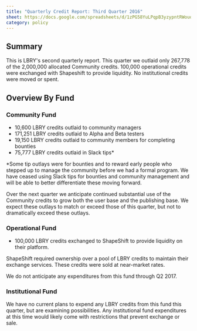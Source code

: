 ```yaml
---
title: "Quarterly Credit Report: Third Quarter 2016"
sheet: https://docs.google.com/spreadsheets/d/1zPG58YuLPqpB3yzypntRWouoEVc4saDOifpnvnwS8Rc/edit?ts=57f28d0e#gid=799352054
category: policy
---
```

## Summary

This is LBRY's second quarterly report. This quarter we outlaid only 267,778 of the 2,000,000 allocated Community credits. 100,000 operational credits were exchanged with Shapeshift to provide liquidity. No institutional credits were moved or spent.

## Overview By Fund

### Community Fund

- 10,600 LBRY credits outlaid to community managers
- 171,251 LBRY credits outlaid to Alpha and Beta testers
- 19,150 LBRY credits outlaid to community members for completing bounties
- 75,777 LBRY credits outlaid in Slack tips*

*Some tip outlays were for bounties and to reward early people who stepped up to manage the community before we had a formal program. We have ceased using Slack tips for bounties and community management and will be able to better differentiate these moving forward.

Over the next quarter we anticipate continued substantial use of the Community credits to grow both the user base and the publishing base. We expect these outlays to match or exceed those of this quarter, but not to dramatically exceed these outlays.

### Operational Fund

- 100,000 LBRY credits exchanged to ShapeShift to provide liquidity on their platform.

ShapeShift required ownership over a pool of LBRY credits to maintain their exchange services. These credits were sold at near-market rates.

We do not anticipate any expenditures from this fund through Q2 2017.

### Institutional Fund

We have no current plans to expend any LBRY credits from this fund this quarter, but are examining possibilities. Any institutional fund expenditures at this time would likely come with restrictions that prevent exchange or sale.
